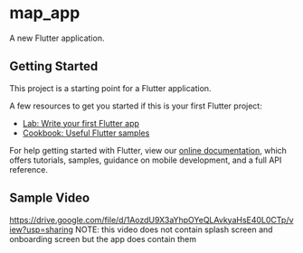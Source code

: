 # map_app

A new Flutter application.

## Getting Started

This project is a starting point for a Flutter application.

A few resources to get you started if this is your first Flutter project:

- [Lab: Write your first Flutter app](https://flutter.dev/docs/get-started/codelab)
- [Cookbook: Useful Flutter samples](https://flutter.dev/docs/cookbook)

For help getting started with Flutter, view our
[online documentation](https://flutter.dev/docs), which offers tutorials,
samples, guidance on mobile development, and a full API reference.

## Sample Video

https://drive.google.com/file/d/1AozdU9X3aYhpOYeQLAvkyaHsE40L0CTp/view?usp=sharing
NOTE: this video does not contain splash screen and onboarding screen but the app does contain them

